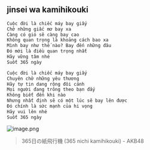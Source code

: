 ## jinsei wa kamihikouki

```markdown
Cuộc đời là chiếc máy bay giấy
Chở những giấc mơ bay xa 
Càng có gió sẽ càng bay cao
Không quan trọng là khoảng cách bao xa 
Mình bay như thế nào? Bay đến những đâu
Đó mới là điều quan trọng nhất 
Hãy vững tâm nhé
Suốt 365 ngày
```

```markdown
Cuộc đời là chiếc máy bay giấy
Chuyên chở những yêu thương
Hãy tự tin dang rộng đôi cánh
Mọi người đang trông theo bạn đấy
Không biết đến khi nào
Nhưng nhất định sẽ có một lúc sẽ bay lên được
Đó chính là sức mạnh của hi vọng
Hãy vui lên nhé
Suốt 365 ngày
```

![image.png](https://cdn.hashnode.com/res/hashnode/image/upload/v1629661925605/Qgtq7iRRR.png)

> 365日の紙飛行機 (365 nichi kamihikouki) - AKB48 
